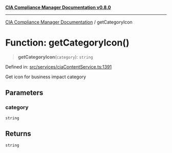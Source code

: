 [**CIA Compliance Manager Documentation v0.8.0**](../README.md)

***

[CIA Compliance Manager Documentation](../globals.md) / getCategoryIcon

# Function: getCategoryIcon()

> **getCategoryIcon**(`category`): `string`

Defined in: [src/services/ciaContentService.ts:1391](https://github.com/Hack23/cia-compliance-manager/blob/791b5a1b6e700c8b8480de209374e4cb1086330d/src/services/ciaContentService.ts#L1391)

Get icon for business impact category

## Parameters

### category

`string`

## Returns

`string`

